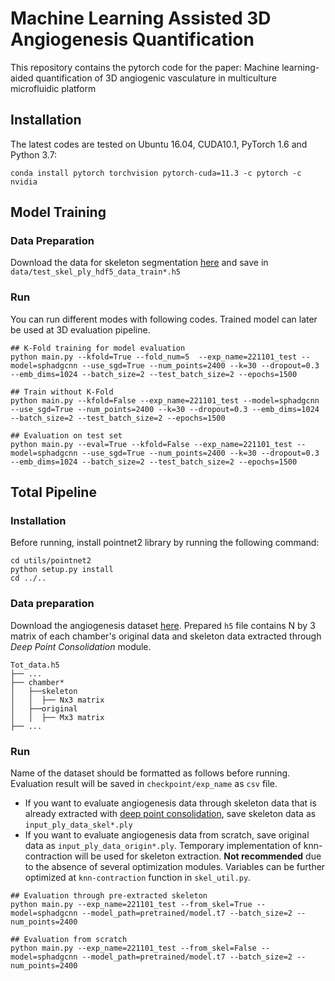 # Machine Learning Assisted 3D Angiogenesis Quantification
This repository contains the pytorch code for the paper: Machine learning-aided quantification of 3D angiogenic vasculature in multiculture microfluidic platform

## Installation
The latest codes are tested on Ubuntu 16.04, CUDA10.1, PyTorch 1.6 and Python 3.7:
```shell
conda install pytorch torchvision pytorch-cuda=11.3 -c pytorch -c nvidia
```

## Model Training
### Data Preparation 
Download the data for skeleton segmentation [here](https://kr.mathworks.com/matlabcentral/fileexchange/43400-skeleton3d) and save in `data/test_skel_ply_hdf5_data_train*.h5`

### Run 
You can run different modes with following codes. Trained model can later be used at 3D evaluation pipeline.
```shell
## K-Fold training for model evaluation
python main.py --kfold=True --fold_num=5  --exp_name=221101_test --model=sphadgcnn --use_sgd=True --num_points=2400 --k=30 --dropout=0.3 --emb_dims=1024 --batch_size=2 --test_batch_size=2 --epochs=1500

## Train without K-Fold
python main.py --kfold=False --exp_name=221101_test --model=sphadgcnn --use_sgd=True --num_points=2400 --k=30 --dropout=0.3 --emb_dims=1024 --batch_size=2 --test_batch_size=2 --epochs=1500

## Evaluation on test set
python main.py --eval=True --kfold=False --exp_name=221101_test --model=sphadgcnn --use_sgd=True --num_points=2400 --k=30 --dropout=0.3 --emb_dims=1024 --batch_size=2 --test_batch_size=2 --epochs=1500
```

## Total Pipeline

### Installation
Before running, install pointnet2 library by running the following command:
```shell
cd utils/pointnet2
python setup.py install
cd ../..
```
### Data preparation
Download the angiogenesis dataset [here](https://kr.mathworks.com/matlabcentral/fileexchange/43400-skeleton3d). Prepared `h5` file contains N by 3 matrix of each chamber's original data and skeleton data extracted through *Deep Point Consolidation* module. 
```
Tot_data.h5
├── ...
├── chamber*
│   ├──skeleton
│   │  ├── Nx3 matrix
│   ├──original
│   │  ├── Mx3 matrix
├── ...
```
### Run 
Name of the dataset should be formatted as follows before running. Evaluation result will be saved in `checkpoint/exp_name` as `csv` file.  
* If you want to evaluate angiogenesis data through skeleton data that is already extracted with [deep point consolidation](https://kr.mathworks.com/matlabcentral/fileexchange/43400-skeleton3d), save skeleton data as `input_ply_data_skel*.ply` 
* If you want to evaluate angiogenesis data from scratch, save original data as `input_ply_data_origin*.ply`. Temporary implementation of knn-contraction will be used for skeleton extraction. **Not recommended** due to the absence of several optimization modules. Variables can be further optimized at `knn-contraction` function in `skel_util.py`.  

```shell
## Evaluation through pre-extracted skeleton
python main.py --exp_name=221101_test --from_skel=True --model=sphadgcnn --model_path=pretrained/model.t7 --batch_size=2 --num_points=2400

## Evaluation from scratch
python main.py --exp_name=221101_test --from_skel=False --model=sphadgcnn --model_path=pretrained/model.t7 --batch_size=2 --num_points=2400
```
